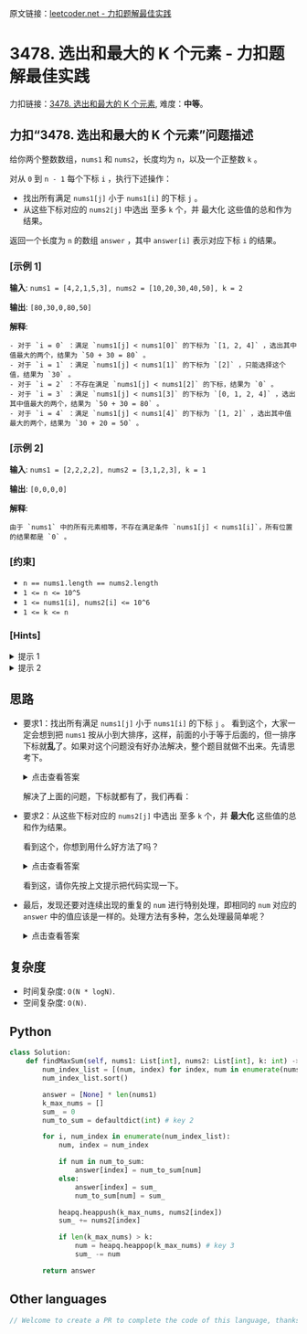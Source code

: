 原文链接：[leetcoder.net - 力扣题解最佳实践](https://leetcoder.net/zh/leetcode/3478-choose-k-elements-with-maximum-sum)

# 3478. 选出和最大的 K 个元素 - 力扣题解最佳实践

力扣链接：[3478. 选出和最大的 K 个元素](https://leetcode.cn/problems/choose-k-elements-with-maximum-sum), 难度：**中等**。

## 力扣“3478. 选出和最大的 K 个元素”问题描述

给你两个整数数组，`nums1` 和 `nums2`，长度均为 `n`，以及一个正整数 `k` 。

对从 `0` 到 `n - 1` 每个下标 `i` ，执行下述操作：

- 找出所有满足 `nums1[j]` 小于 `nums1[i]` 的下标 `j` 。
- 从这些下标对应的 `nums2[j]` 中选出 至多 `k` 个，并 最大化 这些值的总和作为结果。

返回一个长度为 `n` 的数组 `answer` ，其中 `answer[i]` 表示对应下标 `i` 的结果。


### [示例 1]

**输入**: `nums1 = [4,2,1,5,3], nums2 = [10,20,30,40,50], k = 2`

**输出**: `[80,30,0,80,50]`

**解释**:

```
- 对于 `i = 0` ：满足 `nums1[j] < nums1[0]` 的下标为 `[1, 2, 4]` ，选出其中值最大的两个，结果为 `50 + 30 = 80` 。
- 对于 `i = 1` ：满足 `nums1[j] < nums1[1]` 的下标为 `[2]` ，只能选择这个值，结果为 `30` 。
- 对于 `i = 2` ：不存在满足 `nums1[j] < nums1[2]` 的下标，结果为 `0` 。
- 对于 `i = 3` ：满足 `nums1[j] < nums1[3]` 的下标为 `[0, 1, 2, 4]` ，选出其中值最大的两个，结果为 `50 + 30 = 80` 。
- 对于 `i = 4` ：满足 `nums1[j] < nums1[4]` 的下标为 `[1, 2]` ，选出其中值最大的两个，结果为 `30 + 20 = 50` 。
```

### [示例 2]

**输入**: `nums1 = [2,2,2,2], nums2 = [3,1,2,3], k = 1`

**输出**: `[0,0,0,0]`

**解释**:

```
由于 `nums1` 中的所有元素相等，不存在满足条件 `nums1[j] < nums1[i]`，所有位置的结果都是 `0` 。
```

### [约束]

- `n == nums1.length == nums2.length`
- `1 <= n <= 10^5`
- `1 <= nums1[i], nums2[i] <= 10^6`
- `1 <= k <= n`

### [Hints]

<details>
  <summary>提示 1</summary>
  Sort `nums1` and its corresponding `nums2` values together based on `nums1`.


</details>

<details>
  <summary>提示 2</summary>
  Use a max heap to track the top `k` values of `nums2` as you process each element in the sorted order.


</details>

## 思路

- 要求1：找出所有满足 `nums1[j]` 小于 `nums1[i]` 的下标 `j` 。
  看到这个，大家一定会想到把 `nums1` 按从小到大排序，这样，前面的小于等于后面的，但一排序下标就**乱**了。如果对这个问题没有好办法解决，整个题目就做不出来。先请思考下。

    <details><summary>点击查看答案</summary><p>在排序时带上索引下标，即排序的对象是元组`(num, index)`的数组。这个技术**一定要掌握**，许多题目都会用到。</p></details>

  解决了上面的问题，下标就都有了，我们再看：

- 要求2：从这些下标对应的 `nums2[j]` 中选出 至多 `k` 个，并 **最大化** 这些值的总和作为结果。

  看到这个，你想到用什么好方法了吗？

    <details><summary>点击查看答案</summary><p>堆排序，维护一个大小为 `k` 的大根堆。这也是经常考察的知识点，**一定要掌握**哦。</p></details>

  看到这，请你先按上文提示把代码实现一下。

- 最后，发现还要对连续出现的重复的 `num` 进行特别处理，即相同的 `num` 对应的 `answer` 中的值应该是一样的。处理方法有多种，怎么处理最简单呢？

    <details><summary>点击查看答案</summary><p> 用一个 `Map`， `key`为 `num`, 相同的 `key` 直接使用 `key` 对应的`值`。</p></details>

## 复杂度

- 时间复杂度: `O(N * logN)`.
- 空间复杂度: `O(N)`.

## Python

```python
class Solution:
    def findMaxSum(self, nums1: List[int], nums2: List[int], k: int) -> List[int]:
        num_index_list = [(num, index) for index, num in enumerate(nums1)] # key 1
        num_index_list.sort()

        answer = [None] * len(nums1)
        k_max_nums = []
        sum_ = 0
        num_to_sum = defaultdict(int) # key 2

        for i, num_index in enumerate(num_index_list):
            num, index = num_index

            if num in num_to_sum:
                answer[index] = num_to_sum[num]
            else:
                answer[index] = sum_
                num_to_sum[num] = sum_

            heapq.heappush(k_max_nums, nums2[index])
            sum_ += nums2[index]

            if len(k_max_nums) > k:
                num = heapq.heappop(k_max_nums) # key 3
                sum_ -= num

        return answer
```

## Other languages

```java
// Welcome to create a PR to complete the code of this language, thanks!
```
